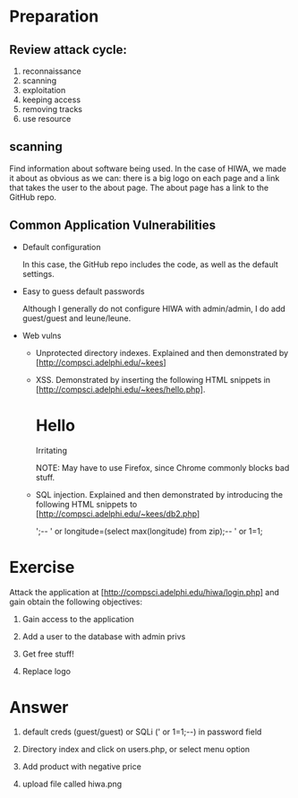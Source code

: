# Preparation

## Review attack cycle:

1. reconnaissance
2. scanning
3. exploitation
4. keeping access
5. removing tracks
6. use resource

##  scanning

Find information about software being used. In the case of HIWA, we made it
about as obvious as we can: there is a big logo on each page and a link that
takes the user to the about page. The about page has a link to the GitHub
repo.

## Common Application Vulnerabilities

* Default configuration

	In this case, the GitHub repo includes the code, as well as the
	default settings.

* Easy to guess default passwords

	Although I generally do not configure HIWA with admin/admin, I do add
	guest/guest and leune/leune.

* Web vulns

	* Unprotected directory indexes. Explained and then demonstrated by
		[http://compsci.adelphi.edu/~kees]

	* XSS. Demonstrated by inserting the following HTML snippets in
		[http://compsci.adelphi.edu/~kees/hello.php].

		<h1>Hello</h1>
		<blink>Irritating</blink>
		<script>document.location="http://google.com"</script>

		NOTE: May have to use Firefox, since Chrome commonly blocks 
		bad stuff.

	* SQL injection. Explained and then demonstrated by introducing the
		following HTML snippets to [http://compsci.adelphi.edu/~kees/db2.php]

		';--
		' or longitude=(select max(longitude) from zip);--
		' or 1=1;

# Exercise

Attack the application at [http://compsci.adelphi.edu/hiwa/login.php] and 
gain obtain the following objectives:

1. Gain access to the application

2. Add a user to the database with admin privs

3. Get free stuff!

4. Replace logo

# Answer

1. default creds (guest/guest) or SQLi (' or 1=1;--) in password field

2. Directory index and click on users.php, or select menu option

3. Add product with negative price

4. upload file called hiwa.png
